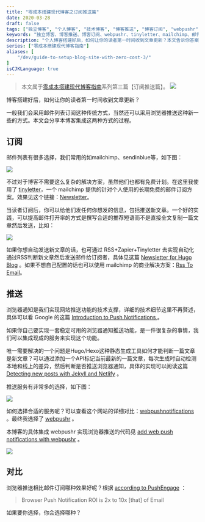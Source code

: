 ```yaml
---
title: "零成本搭建现代博客之订阅推送篇"
date: 2020-03-28
draft: false
tags: ["独立博客", "个人博客", "技术博客", "博客推送", "博客订阅", "webpushr", "tinyletter", "mailchimp", "邮件列表"]
keywords: "独立博客、博客推送、博客订阅、webpushr、tinyletter、mailchimp、邮件列表"
description: "个人博客搭建好后，如何让你的读者第一时间收到文章更新？本文告诉你答案"
series: ["零成本搭建现代博客指南"]
aliases: [
    "/dev/guide-to-setup-blog-site-with-zero-cost-3/"
]
isCJKLanguage: true
---
```


> 本文属于[零成本搭建现代博客指南](/series/零成本搭建现代博客指南/)系列第三篇【订阅推送篇】。
> ![](https://img.bmpi.dev/e456f0cb-bb75-3f7c-fd9e-dec5fbfd3761.png)

博客搭建好后，如何让你的读者第一时间收到文章更新？

一般我们会采用邮件列表订阅这种传统方式，当然还可以采用浏览器推送这种新一些的方式。本文会分享本博客集成这两种方式的过程。

## 订阅

邮件列表有很多选择，我们常用的如mailchimp、sendinblue等，如下图：

![](https://img.bmpi.dev/585423cf-a4f4-de95-1936-90afc2661fe0.png)

不过对于博客不需要这么复杂的解决方案，虽然他们也都有免费计划。在这里我使用了 [tinyletter](https://tinyletter.com/)，一个 mailchimp 提供的针对个人使用的长期免费的邮件订阅方案。效果见这个链接：[Newsletter](https://tinyletter.com/bmpi-dev)。

当读者订阅后，你可以给他们发任何你想发的信息，包括推送新文章。一个好的实践，可以提高邮件打开率的方式是撰写合适的推荐短语而不是直接全文复制一篇文章然后发送，比如：

![](https://img.bmpi.dev/044cdc88-25d2-37f8-3bcd-1d10075fc9e2.png)

如果你想自动发送新文章的话，也可通过 RSS+Zapier+Tinyletter 去实现自动化通过RSS判断新文章然后发送邮件给订阅者，具体见这篇 [Newsletter for Hugo Blog](https://backendology.com/2018/08/31/hugo-newsletter/) 。如果不想自己配置的话也可以使用 mailchimp 的商业解决方案：[Rss To Email](https://mailchimp.com/features/rss-to-email/)。

## 推送

浏览器通知是我们实现网站推送功能的技术支撑，详细的技术细节这里不再赘述，具体可以看 Google 的这篇 [Introduction to Push Notifications
](https://developers.google.com/web/ilt/pwa/introduction-to-push-notifications) 。

如果你自己要实现一套稳定可用的浏览器通知推送功能，是一件很复杂的事情，我们可以集成现成的服务来实现这个功能。

唯一需要解决的一个问题是Hugo/Hexo这种静态生成工具如何才能判断一篇文章是新文章？可以通过添加一个API标记当前最新的一篇文章，每次生成时自动检测本地和线上的差异，然后判断是否推送浏览器通知，具体的实现可以阅读这篇 [Detecting new posts with Jekyll and Netlify](https://humanwhocodes.com/blog/2018/09/detecting-new-post-jekyll-netlify/) 。

推送服务有非常多的选择，如下图：

![](https://img.bmpi.dev/bf9c8b78-2f52-fd6e-52b8-075717eb2a3f.png)

如何选择合适的服务呢？可以查看这个网站的详细对比：[webpushnotifications](https://www.webpushnotifications.com/) 。最终我选择了 [webpushr](https://www.webpushr.com/) 。

本博客的具体集成 webpushr 实现浏览器推送的代码见 [add web push notifications with webpushr](https://github.com/bmpi-dev/bmpi.dev/commit/f29b1e1c7575aaf10467cd32cfb7eeeeda5af375) 。

![](https://img.bmpi.dev/a44aaad3-7e5d-5316-8236-241dc2349bb4.png)

## 对比

浏览器推送相比邮件订阅哪种效果好呢？根据 [according to PushEngage](http://www.pushengage.com/blog/push-notifications-for-browsers-new-emerging-marketing-channel-for-2016/) ：

> Browser Push Notification ROI is 2x to 10x [that] of Email

如果要你选择，你会选择哪种？
